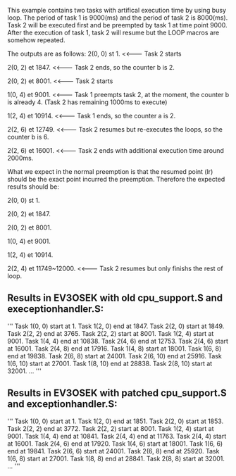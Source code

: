 This example contains two tasks with artifical execution time by using busy loop.
The period of task 1 is 9000(ms) and the period of task 2 is 8000(ms).
Task 2 will be executed first and be preempted by task 1 at time point 9000. 
After the execution of task 1, task 2 will resume but the LOOP macros are somehow repeated.

The outputs are as follows:
2(0, 0) st 1. <<--- Task 2 starts

2(0, 2) et 1847. <<--- Task 2 ends, so the counter b is 2.

2(0, 2) et 8001. <<--- Task 2 starts

1(0, 4) et 9001. <<--- Task 1 preempts task 2, at the moment, the counter b is already 4. (Task 2 has remaining 1000ms to execute)

1(2, 4) et 10914. <<--- Task 1 ends, so the counter a is 2.

2(2, 6) et 12749. <<--- Task 2 resumes but re-executes the loops, so the counter b is 6.

2(2, 6) et 16001. <<--- Task 2 ends with additional execution time around 2000ms.

What we expect in the normal preemption is that the resumed point (lr) should be the exact point incurred the preemption.
Therefore the expected results should be:

2(0, 0) st 1. 

2(0, 2) et 1847. 

2(0, 2) et 8001. 

1(0, 4) et 9001. 

1(2, 4) et 10914. 

2(2, 4) et 11749~12000. <<--- Task 2 resumes but only finishs the rest of loop.

## Results in EV3OSEK with old cpu_support.S and execeptionhandler.S:
'''
Task 1(0, 0) start at 1.
Task 1(2, 0) end at 1847.
Task 2(2, 0) start at 1849.
Task 2(2, 2) end at 3765.
Task 2(2, 2) start at 8001.
Task 1(2, 4) start at 9001.
Task 1(4, 4) end at 10838.
Task 2(4, 6) end at 12753.
Task 2(4, 6) start at 16001.
Task 2(4, 8) end at 17916.
Task 1(4, 8) start at 18001.
Task 1(6, 8) end at 19838.
Task 2(6, 8) start at 24001.
Task 2(6, 10) end at 25916.
Task 1(6, 10) start at 27001.
Task 1(8, 10) end at 28838.
Task 2(8, 10) start at 32001.
...
'''
## Results in EV3OSEK with patched cpu_support.S and exceptionhandler.S:
'''
Task 1(0, 0) start at 1.
Task 1(2, 0) end at 1851.
Task 2(2, 0) start at 1853.
Task 2(2, 2) end at 3772.
Task 2(2, 2) start at 8001.
Task 1(2, 4) start at 9001.
Task 1(4, 4) end at 10841.
Task 2(4, 4) end at 11763.
Task 2(4, 4) start at 16001.
Task 2(4, 6) end at 17920.
Task 1(4, 6) start at 18001.
Task 1(6, 6) end at 19841.
Task 2(6, 6) start at 24001.
Task 2(6, 8) end at 25920.
Task 1(6, 8) start at 27001.
Task 1(8, 8) end at 28841.
Task 2(8, 8) start at 32001.
...
'''



